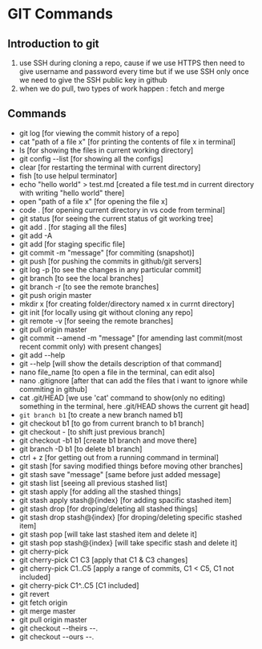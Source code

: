 # GIT Commands

## Introduction to git

1. use SSH during cloning a repo, cause if we use HTTPS then need to give username and password every time but if we use SSH only once we need to give the SSH public key in github
2. when we do pull, two types of work happen : fetch and merge



## Commands

- git log  [for viewing the commit history of a repo]
- cat "path of a file x"  [for printing the contents of file x in terminal]
- ls [for showing the files in current working directory]
- git config --list  [for showing all the configs]
- clear  [for restarting the terminal with current directory]
- fish  [to use helpul terminator]
- echo "hello world" > test.md  [created a file test.md in current directory with writing "hello world" there]
- open "path of a file x"  [for opening the file x]
- code . [for opening current directory in vs code from terminal]
- git status  [for seeing the current status of git working tree]
- git add .   [for staging all the files]
- git add -A  
- git add <file> [for staging specific file]  
- git commit -m "message"   [for commiting (snapshot)]
- git push  [for pushing the commits in github/git servers]
- git log -p <commit hash> [to see the changes in any particular commit]
- git branch  [to see the local branches]
- git branch -r  [to see the remote branches]
- git push origin master
- mkdir x  [for creating folder/directory named x in currnt directory]
- git init [for locally using git without cloning any repo]
- git remote -v [for seeing the remote branches]
- git pull origin master
- git commit --amend -m "message"  [for amending last commit(most recent commit only) with present changes]
- git add --help
- git <command> --help  [will show the details description of that command]
- nano file_name   [to open a file in the terminal, can edit also]
- nano .gitignore  [after that can add the files that i want to ignore while commiting in github]
- cat .git/HEAD  [we use 'cat' command to show(only no editing) something in the terminal, here .git/HEAD shows the current git head]
- `git branch b1`  [to create a new branch named b1]
- git checkout b1 [to go from current branch to b1 branch]
- git checkout -  [to shift just previous branch]
- git checkout -b1 b1 [create b1 branch and move there]
- git branch -D b1 [to delete b1 branch]
- ctrl + z  [for getting out from a running command in terminal]
- git stash  [for saving modified things before moving other branches]
- git stash save "message"  [same before just added message]
- git stash list  [seeing all previous stashed list]
- git stash apply [for adding all the stashed things]
- git stash apply stash@{index}  [for adding spacific stashed item]
- git stash drop  [for droping/deleting all stashed things]
- git stash drop stash@{index}  [for droping/deleting specific stashed item]
- git stash pop [will take last stashed item and delete it]
- git stash pop stash@{index}  [will take specific stash and delete it]
- git cherry-pick <that commit hash which want to bring here>
- git cherry-pick C1 C3  [apply that C1 & C3 changes]
- git cherry-pick C1..C5 [apply a range of commits, C1 < C5, C1 not included]
- git cherry-pick C1^..C5  [C1 included]
- git revert <that commit hash which want to revert>
- git fetch origin
- git merge master
- git pull origin master
- git checkout --theirs --.
- git checkout --ours --.